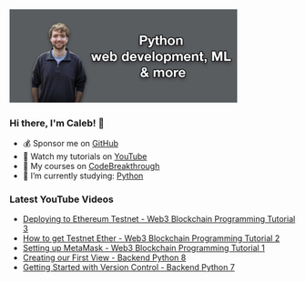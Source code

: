 <img src="github-cover-photo-my-face.jpg" width="400px" />

### Hi there, I'm Caleb! 🍛

- 💰 Sponsor me on [GitHub](https://github.com/sponsors/CalebCurry)
- 🎥 Watch my tutorials on [YouTube](https://www.youtube.com/calebthevideomaker2)
- 📗 My courses on [CodeBreakthrough](https://www.codebreakthrough.com)
- 🤔 I’m currently studying: [Python](https://www.youtube.com/watch?v=s3IvdkCq2_c&t=4254s)

### Latest YouTube Videos
<!-- YOUTUBE:START -->
- [Deploying to Ethereum Testnet - Web3 Blockchain Programming Tutorial 3](https://www.youtube.com/watch?v=pBMKYtjQVPg)
- [How to get Testnet Ether - Web3 Blockchain Programming Tutorial 2](https://www.youtube.com/watch?v=Mt4KQ7MMNlo)
- [Setting up MetaMask - Web3 Blockchain Programming Tutorial 1](https://www.youtube.com/watch?v=FM1W0ujaiow)
- [Creating our First View - Backend Python 8](https://www.youtube.com/watch?v=uMqwRFbba3c)
- [Getting Started with Version Control - Backend Python 7](https://www.youtube.com/watch?v=HmMUKDzFGZ4)
<!-- YOUTUBE:END -->
